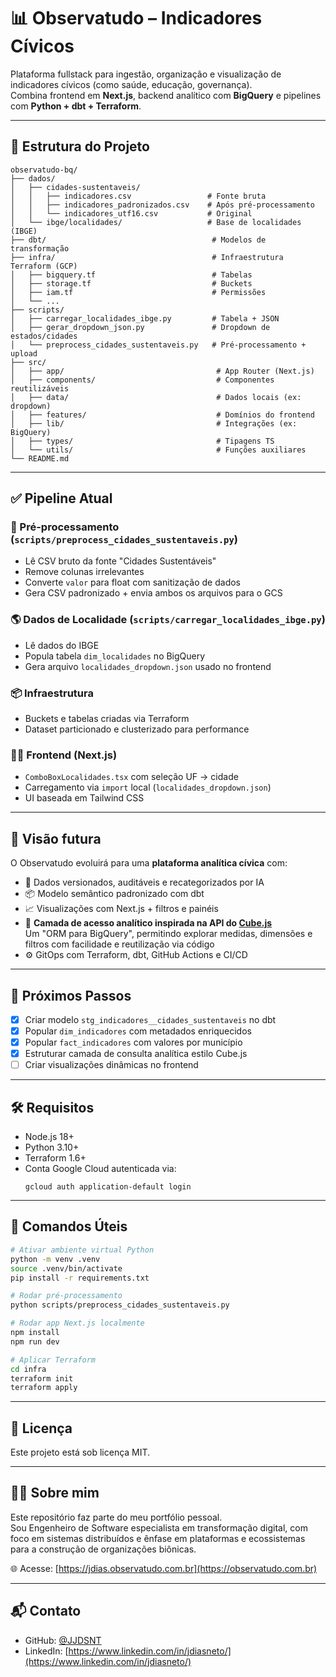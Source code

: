# 📊 Observatudo – Indicadores Cívicos

Plataforma fullstack para ingestão, organização e visualização de indicadores cívicos (como saúde, educação, governança).  
Combina frontend em **Next.js**, backend analítico com **BigQuery** e pipelines com **Python + dbt + Terraform**.

---

## 📁 Estrutura do Projeto

```
observatudo-bq/
├── dados/
│   ├── cidades-sustentaveis/
│   │   ├── indicadores.csv                 # Fonte bruta
│   │   ├── indicadores_padronizados.csv    # Após pré-processamento
│   │   └── indicadores_utf16.csv           # Original
│   └── ibge/localidades/                   # Base de localidades (IBGE)
├── dbt/                                     # Modelos de transformação
├── infra/                                   # Infraestrutura Terraform (GCP)
│   ├── bigquery.tf                          # Tabelas
│   ├── storage.tf                           # Buckets
│   ├── iam.tf                               # Permissões
│   └── ...
├── scripts/
│   ├── carregar_localidades_ibge.py         # Tabela + JSON
│   ├── gerar_dropdown_json.py               # Dropdown de estados/cidades
│   └── preprocess_cidades_sustentaveis.py   # Pré-processamento + upload
├── src/
│   ├── app/                                  # App Router (Next.js)
│   ├── components/                           # Componentes reutilizáveis
│   ├── data/                                 # Dados locais (ex: dropdown)
│   ├── features/                             # Domínios do frontend
│   ├── lib/                                  # Integrações (ex: BigQuery)
│   ├── types/                                # Tipagens TS
│   └── utils/                                # Funções auxiliares
└── README.md
```

---

## ✅ Pipeline Atual

### 🔧 Pré-processamento (`scripts/preprocess_cidades_sustentaveis.py`)
- Lê CSV bruto da fonte "Cidades Sustentáveis"
- Remove colunas irrelevantes
- Converte `valor` para float com sanitização de dados
- Gera CSV padronizado + envia ambos os arquivos para o GCS

### 🌎 Dados de Localidade (`scripts/carregar_localidades_ibge.py`)
- Lê dados do IBGE
- Popula tabela `dim_localidades` no BigQuery
- Gera arquivo `localidades_dropdown.json` usado no frontend

### 📦 Infraestrutura
- Buckets e tabelas criadas via Terraform
- Dataset particionado e clusterizado para performance

### 🧑‍💻 Frontend (Next.js)
- `ComboBoxLocalidades.tsx` com seleção UF → cidade
- Carregamento via `import` local (`localidades_dropdown.json`)
- UI baseada em Tailwind CSS

---

## 🧠 Visão futura

O Observatudo evoluirá para uma **plataforma analítica cívica** com:

- 🎯 Dados versionados, auditáveis e recategorizados por IA
- 📦 Modelo semântico padronizado com dbt
- 📈 Visualizações com Next.js + filtros e painéis
- 🔄 **Camada de acesso analítico inspirada na API do [Cube.js](https://cube.dev)**  
  Um "ORM para BigQuery", permitindo explorar medidas, dimensões e filtros com facilidade e reutilização via código
- ⚙️ GitOps com Terraform, dbt, GitHub Actions e CI/CD

---

## 🔁 Próximos Passos

- [x] Criar modelo `stg_indicadores__cidades_sustentaveis` no dbt  
- [x] Popular `dim_indicadores` com metadados enriquecidos  
- [x] Popular `fact_indicadores` com valores por município  
- [x] Estruturar camada de consulta analítica estilo Cube.js  
- [ ] Criar visualizações dinâmicas no frontend

---

## 🛠️ Requisitos

- Node.js 18+
- Python 3.10+
- Terraform 1.6+
- Conta Google Cloud autenticada via:
  ```
  gcloud auth application-default login
  ```

---

## 🚀 Comandos Úteis

```bash
# Ativar ambiente virtual Python
python -m venv .venv
source .venv/bin/activate
pip install -r requirements.txt

# Rodar pré-processamento
python scripts/preprocess_cidades_sustentaveis.py

# Rodar app Next.js localmente
npm install
npm run dev

# Aplicar Terraform
cd infra
terraform init
terraform apply
```

---

## 📄 Licença

Este projeto está sob licença MIT.

---

## 👨‍💻 Sobre mim

Este repositório faz parte do meu portfólio pessoal.  
Sou Engenheiro de Software especialista em transformação digital, com foco em sistemas distribuídos e ênfase em plataformas e ecossistemas para a construção de organizações biônicas.

🌐 Acesse: [https://jdias.observatudo.com.br](https://observatudo.com.br)

---

## 📬 Contato

- GitHub: [@JJDSNT](https://github.com/JJDSNT)  
- LinkedIn: [https://www.linkedin.com/in/jdiasneto/](https://www.linkedin.com/in/jdiasneto/)
